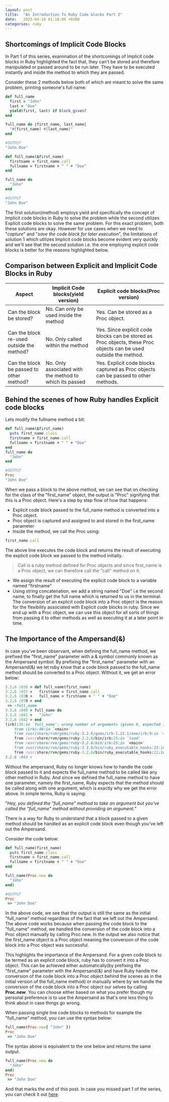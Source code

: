 ```yaml
---
layout: post
title:  "An Introduction To Ruby Code blocks Part 2"
date:   2025-04-18 01:18:00 +0300
categories: ruby
---
```


## Shortcomings of Implicit Code Blocks
In Part 1 of this series, examination of the shortcomings of  Implicit code blocks in Ruby highlighted the fact that, they can't be stored and therefore manipulated or passed around to be run later. They have to be executed instantly and inside the method to which they are passed. 

Consider these 2 methods below both of which are meant to solve the same problem, printing someone's full name:
```ruby
def full_name
  first = "John"
  last = "Doe"
  yield(first, last) if block_given?
end

full_name do |first_name, last_name|
  "#{first_name} #{last_name}"
end

#OUTPUT
"John Doe"
```

```ruby
def full_name(&first_name)
  firstname = first_name.call
  fullname = firstname + " " + "Doe"
end

full_name do 
  "John"
end

#OUTPUT
"John Doe"
```

The first solution(method) employs yield and specifically the concept of Implicit code blocks in Ruby to solve the problem while the second utilizes Explicit code blocks to solve the same problem. For this exact problem, both these solutions are okay. However for use cases when we need to "*capture*" and "*save the code block for later execution*", the limitations of solution 1 which utilizes Implicit code blocks become evident very quickly and we'll see that the second solution i.e. the one employing explicit code blocks is better for the reasons highlighted below.
## Comparison between Explicit and Implicit Code Blocks in Ruby

| Aspect                                    | Implicit Code blocks(yield version)                     | Explicit code blocks(Proc version)                                                                                |
| ----------------------------------------- | ------------------------------------------------------- | ----------------------------------------------------------------------------------------------------------------- |
| Can the block be stored?                  | No. Can only be used inside the method                  | Yes. Can be stored as a Proc object.                                                                              |
| Can the block re-used outside the method? | No. Only called within the method                       | Yes. Since explicit code blocks can be stored as Proc objects, these Proc objects can be used outside the method. |
| Can the block be passed to other method?  | No. Only associated with the method to which its passed | Yes. Explicit code blocks captured as Proc objects can be passed to other methods.                                |

## Behind the scenes of how Ruby handles Explicit code blocks

Lets modify the fullname method a bit:
```ruby
def full_name(&first_name)
  puts first_name.class
  firstname = first_name.call
  fullname = firstname + " " + "Doe"
end
full_name do 
  "John"
end

#OUTPUT
Proc
"John Doe" 
```

When we pass a block to the above method, we can see that on checking for the class of the "first_name" object, the output is  "Proc" signifying that this is a Proc object. Here's a step by step flow of how that happens:

- Explicit code block passed to the full_name method is converted into a Proc object.
- Proc object is captured and assigned to and stored in the first_name parameter
- Inside the method, we call the Proc using:
```ruby
first_name.call
```
The above line executes the code block and returns the result of executing the explicit code block we passed to the method initially.

> Call is a ruby method defined for Proc objects and since first_name is a Proc object, we can therefore call the "call" method on it. 

- We assign the result of executing the explicit code block to a variable named "firstname"
- Using string concatenation, we add a string named "Doe" i.e the second name, to finally get the full name which is returned to us in the terminal. 
The conversion of an explicit code block into a Proc object is the reason for the flexibility associated with Explicit code blocks in ruby. Since we end up with a Proc object, we can use this object for all sorts of things from passing it to other methods as well as executing it at a later point in time. 

## The Importance of the Ampersand(&)
In case you've been observant, when defining the full_name method, we prefixed the "first_name" parameter with a & symbol commonly known as the Ampersand symbol. 
By prefixing the "first_name" parameter with an Ampersand(&) we let ruby know that a code block passed to the full_name method should be converted to a Proc object. Without it, we get an error below:
```ruby
3.2.6 :036 > def full_name(first_name)
3.2.6 :037 >   firstname = first_name.call
3.2.6 :038 >   full_name = firstname + " " + "Doe"
3.2.6 :039 > end
 => :full_name 
3.2.6 :040 > full_name do 
3.2.6 :041 >   "John"
3.2.6 :042 > end
(irb):36:in `full_name': wrong number of arguments (given 0, expected 1) (ArgumentError)
	from (irb):40:in `<main>'
	from /usr/share/rvm/gems/ruby-3.2.6/gems/irb-1.15.1/exe/irb:9:in `<top (required)>'
	from /usr/share/rvm/gems/ruby-3.2.6/bin/irb:25:in `load'
	from /usr/share/rvm/gems/ruby-3.2.6/bin/irb:25:in `<main>'
	from /usr/share/rvm/gems/ruby-3.2.6/bin/ruby_executable_hooks:22:in `eval'
	from /usr/share/rvm/gems/ruby-3.2.6/bin/ruby_executable_hooks:22:in `<main>'
3.2.6 :043 > 
```

Without the ampersand, Ruby no longer knows how to handle the code block passed to it and expects the full_name method to  be called like any other method in Ruby. And since we defined the full_name method to have one parameter, namely the first_name, Ruby expects that the method should be called along with one argument, which is exactly why we get the error above. In simple terms, Ruby is saying:

"*Hey, you defined the "full_name" method to take an argument but you've called the "full_name" method without providing an argument.*"

There is a way for Ruby to understand that a block passed to a given method should be handled as an explicit code block even though you've left out the Ampersand.

Consider the code below:
```ruby
def full_name(first_name)
  puts first_name.class
  firstname = first_name.call
  fullname = firstname + " " + "Doe"
end

full_name(Proc.new do
  "John"
end)

#OUTPUT
Proc
 => "John Doe"
```

In the above code, we see that the output is still the same as the initial "full_name" method regardless of the fact that we left out the Ampersand. The above code works because when passing the code block to the "full_name" method, we handled the conversion of the code block into a Proc object manually by calling Proc.new. 
In the output we also notice that the first_name object is a Proc object meaning the conversion of the code block into a Proc object was successful. 

This highlights the importance of the Ampersand. For a given code block to be termed as an explicit code block, ruby has to convert it into a Proc object. This can be achieved either automatically(by prefixing the "first_name" parameter with the Ampersand(&) and have Ruby handle the conversion of the code block into a Proc object behind the scenes as in the initial version of the full_name method) or manually where by we handle the conversion of the code block into a Proc object our selves by calling **Proc.new**. You can choose either based on what you prefer though my personal preference is to use the Ampersand as that's one less thing to think about in case things go wrong. 

When passing single line code blocks to methods for example the "full_name" method, you can use the syntax below:
```ruby
full_name(Proc.new{ "John" })
Proc
 => "John Doe" 
```

The syntax above is equivalent to the one below and returns the same output. 
```ruby
full_name(Proc.new do
  "John"
end)
Proc
 => "John Doe" 
```

And that marks the end of this post. In case you missed part 1 of the series, you can check it out [here](https://zhephyn.github.io/ruby/2025/04/16/an-introduction-to-ruby-code-blocks-part-1.html). 